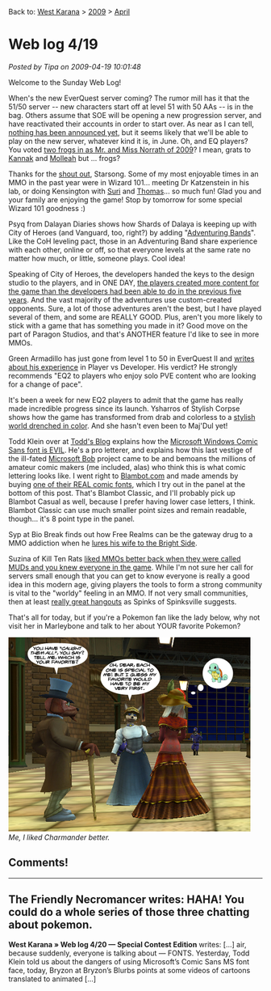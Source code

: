 Back to: [West Karana](/posts/westkarana.md) > [2009](/posts/2009/westkarana.md) > [April](./westkarana.md)
# Web log 4/19

*Posted by Tipa on 2009-04-19 10:01:48*

Welcome to the Sunday Web Log!

When's the new EverQuest server coming? The rumor mill has it that the 51/50 server -- new characters start off at level 51 with 50 AAs -- is in the bag. Others assume that SOE will be opening a new progression server, and have reactivated their accounts in order to start over. As near as I can tell, [nothing has been announced yet](http://forums.station.sony.com/eq/posts/list.m?topic_id=148971), but it seems likely that we'll be able to play on the new server, whatever kind it is, in June. Oh, and EQ players? You voted [two frogs in as Mr. and Miss Norrath of 2009](http://eqplayers.station.sony.com/news_article.vm?id=51424)? I mean, grats to [Kannak](http://eqplayers.station.sony.com/news_article.vm?id=51422) and [Molleah](http://eqplayers.station.sony.com/news_article.vm?id=51423) but ... frogs?

Thanks for the [shout out](http://starsongky.livejournal.com/246881.html), Starsong. Some of my most enjoyable times in an MMO in the past year were in Wizard 101... meeting Dr Katzenstein in his lab, or doing Kensington with [Suri](http://notadiary.typepad.com/) and [Thomas](http://thefriendlynecromancer.blogspot.com/)... so much fun! Glad you and your family are enjoying the game! Stop by tomorrow for some special Wizard 101 goodness :)

Psyq from Dalayan Diaries shows how Shards of Dalaya is keeping up with City of Heroes (and Vanguard, too, right?) by adding "[Adventuring Bands](http://dalayan.wordpress.com/2009/04/19/sod-innovation-no-1-the-adventuring-band/)". Like the CoH leveling pact, those in an Adventuring Band share experience with each other, online or off, so that everyone levels at the same rate no matter how much, or little, someone plays. Cool idea!

Speaking of City of Heroes, the developers handed the keys to the design studio to the players, and in ONE DAY, [the players created more content for the game than the developers had been able to do in the previous five years](http://www.massively.com/2009/04/18/city-of-heroes-player-created-content-surpasses-devs-in-24-hour/). And the vast majority of the adventures use custom-created opponents. Sure, a lot of those adventures aren't the best, but I have played several of them, and some are REALLY GOOD. Plus, aren't you more likely to stick with a game that has something you made in it? Good move on the part of Paragon Studios, and that's ANOTHER feature I'd like to see in more MMOs.

Green Armadillo has just gone from level 1 to 50 in EverQuest II and [writes about his experience](http://playervsdeveloper.blogspot.com/2009/04/reviewing-1-50-in-eq2.html) in Player vs Developer. His verdict? He strongly recommends "EQ2 to players who enjoy solo PVE content who are looking for a change of pace".

It's been a week for new EQ2 players to admit that the game has really made incredible progress since its launch. Ysharros of Stylish Corpse shows how the game has transformed from drab and colorless to a [stylish world drenched in color](http://stylishcorpse.wordpress.com/2009/04/18/colourful-is-the-new-brown/). And she hasn't even been to Maj'Dul yet!

Todd Klein over at [Todd's Blog](http://kleinletters.com) explains how the [Microsoft Windows Comic Sans font is EVIL](http://kleinletters.com/Blog/?p=3599). He's a pro letterer, and explains how this last vestige of the ill-fated [Microsoft Bob](http://en.wikipedia.org/wiki/Microsoft_Bob) project came to be and bemoans the millions of amateur comic makers (me included, alas) who think this is what comic lettering looks like. I went right to [Blambot.com](http://blambot.com) and made amends by buying [one of their REAL comic fonts](http://blambot.com/fonts.shtml), which I try out in the panel at the bottom of this post. That's Blambot Classic, and I'll probably pick up Blambot Casual as well, because I prefer having lower case letters, I think. Blambot Classic can use much smaller point sizes and remain readable, though... it's 8 point type in the panel.

Syp at Bio Break finds out how Free Realms can be the gateway drug to a MMO addiction when he [lures his wife to the Bright Side](http://biobreak.wordpress.com/2009/04/18/free-realms-temptation/).

Suzina of Kill Ten Rats [liked MMOs better back when they were called MUDs and you knew everyone in the game](http://www.killtenrats.com/2009/04/19/small-world-vs-big-world/). While I'm not sure her call for servers small enough that you can get to know everyone is really a good idea in this modern age, giving players the tools to form a strong community is vital to the "worldy" feeling in an MMO. If not very small communities, then at least [really great hangouts](http://spinksville.wordpress.com/2009/04/19/social-media-vs-in-game-hangout/) as Spinks of Spinksville suggests. 

That's all for today, but if you're a Pokemon fan like the lady below, why not visit her in Marleybone and talk to her about YOUR favorite Pokemon? 

![Marleybone Pokemon](../../../uploads/2009/04/marleybonepokemon.jpg "Marleybone Pokemon")  
*Me, I liked Charmander better.*
## Comments!
---
**The Friendly Necromancer** writes: HAHA! You could do a whole series of those three chatting about pokemon.
---
**West Karana » Web log 4/20 &#8212; Special Contest Edition** writes: [...] air, because suddenly, everyone is talking about &#8212; FONTS. Yesterday, Todd Klein told us about the dangers of using Microsoft&#8217;s Comic Sans MS font face, today, Bryzon at Bryzon&#8217;s Blurbs points at some videos of cartoons translated to animated [...]
